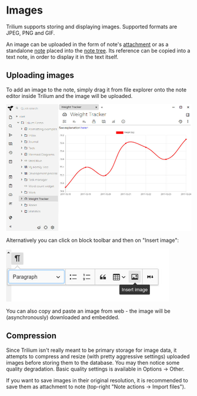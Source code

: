 # Images
Trilium supports storing and displaying images. Supported formats are JPEG, PNG and GIF.

An image can be uploaded in the form of note's [attachment](Attachments.md) or as a standalone [note](../Navigation/Tree%20Concepts.md) placed into the [note tree](../Navigation/Tree%20Concepts.md). Its reference can be copied into a text note, in order to display it in the text itself.

## Uploading images

To add an image to the note, simply drag it from file explorer onto the note editor inside Trilium and the image will be uploaded.

![](Images_image.png)

Alternatively you can click on block toolbar and then on "Insert image":

![](1_Images_image.png)

You can also copy and paste an image from web - the image will be (asynchronously) downloaded and embedded.

## Compression

Since Trilium isn't really meant to be primary storage for image data, it attempts to compress and resize (with pretty aggressive settings) uploaded images before storing them to the database. You may then notice some quality degradation. Basic quality settings is available in Options -> Other.

If you want to save images in their original resolution, it is recommended to save them as attachment to note (top-right "Note actions -> Import files").